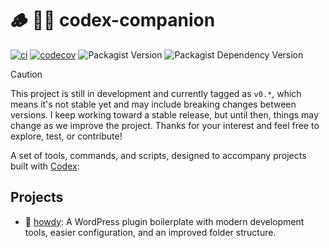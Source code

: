 # 🪵 👨‍🏭 codex-companion

[![ci](https://github.com/syntatis/codex-companion/actions/workflows/ci.yml/badge.svg)](https://github.com/syntatis/codex-companion/actions/workflows/ci.yml)
[![codecov](https://codecov.io/gh/syntatis/codex-companion/graph/badge.svg?token=VYW2MHLXYV)](https://codecov.io/gh/syntatis/codex-companion)
![Packagist Version](https://img.shields.io/packagist/v/syntatis/codex-companion)
![Packagist Dependency Version](https://img.shields.io/packagist/dependency-v/syntatis/codex-companion/php?color=7a86b8)

> [!CAUTION]
> This project is still in development and currently tagged as `v0.*`, which means it's not stable yet and may include breaking changes between versions. I keep working toward a stable release, but until then, things may change as we improve the project. Thanks for your interest and feel free to explore, test, or contribute!

A set of tools, commands, and scripts, designed to accompany projects built with [Codex](https://github.com/syntatis/codex):

## Projects

- 👋 [howdy](https://github.com/syntatis/howdy): A WordPress plugin boilerplate with modern development tools, easier configuration, and an improved folder structure.
